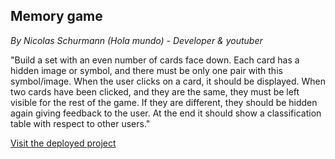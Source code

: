 ## Memory game

*By Nicolas Schurmann (Hola mundo) - Developer & youtuber*

"Build a set with an even number of cards face down. Each card has a hidden image or symbol, and there must be only one pair with this symbol/image. When the user clicks on a card, it should be displayed. When two cards have been clicked, and they are the same, they must be left visible for the rest of the game. If they are different, they should be hidden again giving feedback to the user. At the end it should show a classification table with respect to other users."

[Visit the deployed project](https://thememorychallenge.herokuapp.com/)

